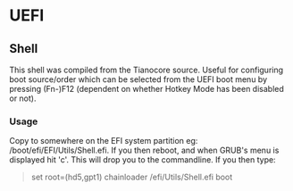 # UEFI

## Shell

This shell was compiled from the Tianocore source. Useful for configuring boot source/order which can be selected from the UEFI boot menu by pressing (Fn-)F12 (dependent on whether Hotkey Mode has been disabled or not). 

### Usage
Copy to somewhere on the EFI system partition eg: /boot/efi/EFI/Utils/Shell.efi. If you then reboot, and when GRUB's menu is displayed hit 'c'. This will drop you to the commandline. If you then type:

> set root=(hd5,gpt1)
> chainloader /efi/Utils/Shell.efi
> boot



